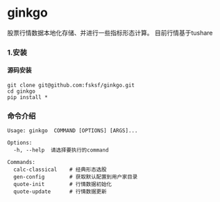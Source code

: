 # ginkgo
股票行情数据本地化存储、并进行一些指标形态计算。 目前行情基于tushare

### 1.安装

#### 源码安装
```
git clone git@github.com:fsksf/ginkgo.git
cd ginkgo
pip install *
```

### 命令介绍
```
Usage: ginkgo  COMMAND [OPTIONS] [ARGS]...

Options:
  -h, --help  请选择要执行的command

Commands:
  calc-classical    # 经典形态选股
  gen-config        # 获取默认配置到用户家目录
  quote-init        # 行情数据初始化
  quote-update      # 行情数据更新
```

